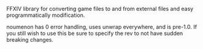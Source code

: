 FFXIV library for converting game files to and from external files and easy programmatically modification.

noumenon has 0 error handling, uses unwrap everywhere, and is pre-1.0. If you still wish to use this be sure to specify the rev to not have sudden breaking changes.